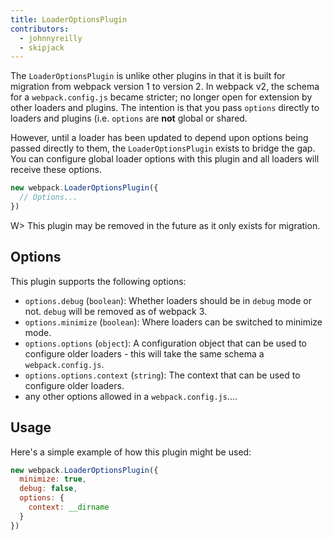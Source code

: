 ```yaml
---
title: LoaderOptionsPlugin
contributors:
  - johnnyreilly
  - skipjack
---
```


The `LoaderOptionsPlugin` is unlike other plugins in that it is built for migration from webpack version 1 to version 2.  In webpack v2, the schema for a `webpack.config.js` became stricter; no longer open for extension by other loaders and plugins.  The intention is that you pass `options` directly to loaders and plugins (i.e. `options` are __not__ global or shared.

However, until a loader has been updated to depend upon options being passed directly to them, the `LoaderOptionsPlugin` exists to bridge the gap. You can configure global loader options with this plugin and all loaders will receive these options.

``` js
new webpack.LoaderOptionsPlugin({
  // Options...
})
```

W> This plugin may be removed in the future as it only exists for migration.


## Options

This plugin supports the following options:

* `options.debug` (`boolean`): Whether loaders should be in `debug` mode or not. `debug` will be removed as of webpack 3.
* `options.minimize` (`boolean`): Where loaders can be switched to minimize mode.
* `options.options` (`object`): A configuration object that can be used to configure older loaders - this will take the same schema a `webpack.config.js`.
* `options.options.context` (`string`): The context that can be used to configure older loaders.
* any other options allowed in a `webpack.config.js`....


## Usage

Here's a simple example of how this plugin might be used:

```javascript
new webpack.LoaderOptionsPlugin({
  minimize: true,
  debug: false,
  options: {
    context: __dirname
  }
})
```
